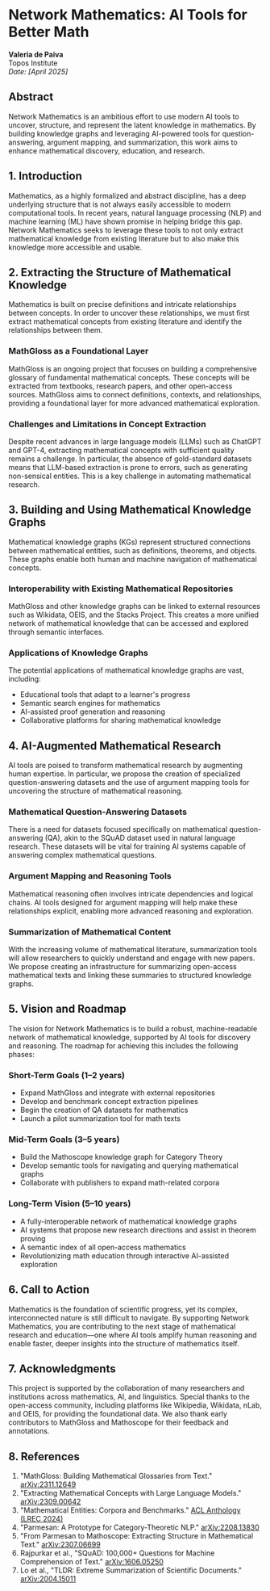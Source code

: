 # Network Mathematics: AI Tools for Better Math

**Valeria de Paiva**  
Topos Institute  
*Date: [April 2025]*

## Abstract
Network Mathematics is an ambitious effort to use modern AI tools to uncover, structure, and represent the latent knowledge in mathematics. By building knowledge graphs and leveraging AI-powered tools for question-answering, argument mapping, and summarization, this work aims to enhance mathematical discovery, education, and research.

## 1. Introduction
Mathematics, as a highly formalized and abstract discipline, has a deep underlying structure that is not always easily accessible to modern computational tools. In recent years, natural language processing (NLP) and machine learning (ML) have shown promise in helping bridge this gap. Network Mathematics seeks to leverage these tools to not only extract mathematical knowledge from existing literature but to also make this knowledge more accessible and usable.

## 2. Extracting the Structure of Mathematical Knowledge
Mathematics is built on precise definitions and intricate relationships between concepts. In order to uncover these relationships, we must first extract mathematical concepts from existing literature and identify the relationships between them.

### MathGloss as a Foundational Layer
MathGloss is an ongoing project that focuses on building a comprehensive glossary of fundamental mathematical concepts. These concepts will be extracted from textbooks, research papers, and other open-access sources. MathGloss aims to connect definitions, contexts, and relationships, providing a foundational layer for more advanced mathematical exploration.

### Challenges and Limitations in Concept Extraction
Despite recent advances in large language models (LLMs) such as ChatGPT and GPT-4, extracting mathematical concepts with sufficient quality remains a challenge. In particular, the absence of gold-standard datasets means that LLM-based extraction is prone to errors, such as generating non-sensical entities. This is a key challenge in automating mathematical research.

## 3. Building and Using Mathematical Knowledge Graphs
Mathematical knowledge graphs (KGs) represent structured connections between mathematical entities, such as definitions, theorems, and objects. These graphs enable both human and machine navigation of mathematical concepts.

### Interoperability with Existing Mathematical Repositories
MathGloss and other knowledge graphs can be linked to external resources such as Wikidata, OEIS, and the Stacks Project. This creates a more unified network of mathematical knowledge that can be accessed and explored through semantic interfaces.

### Applications of Knowledge Graphs
The potential applications of mathematical knowledge graphs are vast, including:
- Educational tools that adapt to a learner's progress
- Semantic search engines for mathematics
- AI-assisted proof generation and reasoning
- Collaborative platforms for sharing mathematical knowledge

## 4. AI-Augmented Mathematical Research
AI tools are poised to transform mathematical research by augmenting human expertise. In particular, we propose the creation of specialized question-answering datasets and the use of argument mapping tools for uncovering the structure of mathematical reasoning.

### Mathematical Question-Answering Datasets
There is a need for datasets focused specifically on mathematical question-answering (QA), akin to the SQuAD dataset used in natural language research. These datasets will be vital for training AI systems capable of answering complex mathematical questions.

### Argument Mapping and Reasoning Tools
Mathematical reasoning often involves intricate dependencies and logical chains. AI tools designed for argument mapping will help make these relationships explicit, enabling more advanced reasoning and exploration.

### Summarization of Mathematical Content
With the increasing volume of mathematical literature, summarization tools will allow researchers to quickly understand and engage with new papers. We propose creating an infrastructure for summarizing open-access mathematical texts and linking these summaries to structured knowledge graphs.

## 5. Vision and Roadmap
The vision for Network Mathematics is to build a robust, machine-readable network of mathematical knowledge, supported by AI tools for discovery and reasoning. The roadmap for achieving this includes the following phases:

### Short-Term Goals (1–2 years)
- Expand MathGloss and integrate with external repositories
- Develop and benchmark concept extraction pipelines
- Begin the creation of QA datasets for mathematics
- Launch a pilot summarization tool for math texts

### Mid-Term Goals (3–5 years)
- Build the Mathoscope knowledge graph for Category Theory
- Develop semantic tools for navigating and querying mathematical graphs
- Collaborate with publishers to expand math-related corpora

### Long-Term Vision (5–10 years)
- A fully-interoperable network of mathematical knowledge graphs
- AI systems that propose new research directions and assist in theorem proving
- A semantic index of all open-access mathematics
- Revolutionizing math education through interactive AI-assisted exploration

## 6. Call to Action
Mathematics is the foundation of scientific progress, yet its complex, interconnected nature is still difficult to navigate. By supporting Network Mathematics, you are contributing to the next stage of mathematical research and education—one where AI tools amplify human reasoning and enable faster, deeper insights into the structure of mathematics itself.

## 7. Acknowledgments
This project is supported by the collaboration of many researchers and institutions across mathematics, AI, and linguistics. Special thanks to the open-access community, including platforms like Wikipedia, Wikidata, nLab, and OEIS, for providing the foundational data. We also thank early contributors to MathGloss and Mathoscope for their feedback and annotations.

## 8. References
1. "MathGloss: Building Mathematical Glossaries from Text." [arXiv:2311.12649](https://arxiv.org/abs/2311.12649)
2. "Extracting Mathematical Concepts with Large Language Models." [arXiv:2309.00642](https://arxiv.org/abs/2309.00642)
3. "Mathematical Entities: Corpora and Benchmarks." [ACL Anthology (LREC 2024)](https://aclanthology.org/2024.lrec-main.966/)
4. "Parmesan: A Prototype for Category-Theoretic NLP." [arXiv:2208.13830](https://arxiv.org/abs/2208.13830)
5. "From Parmesan to Mathoscope: Extracting Structure in Mathematical Text." [arXiv:2307.06699](https://arxiv.org/abs/2307.06699)
6. Rajpurkar et al., "SQuAD: 100,000+ Questions for Machine Comprehension of Text." [arXiv:1606.05250](https://arxiv.org/abs/1606.05250)
7. Lo et al., "TLDR: Extreme Summarization of Scientific Documents." [arXiv:2004.15011](https://arxiv.org/abs/2004.15011)

